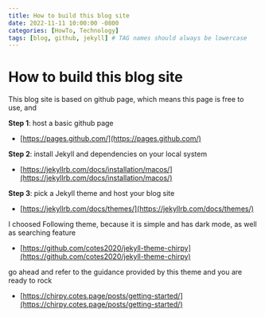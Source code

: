 ```yaml
---
title: How to build this blog site
date: 2022-11-11 10:00:00 -0800
categories: [HowTo, Technology]
tags: [blog, github, jekyll] # TAG names should always be lowercase
---
```


# How to build this blog site

This blog site is based on github page, which means this page is free to use, and

**Step 1**: host a basic github page

- [https://pages.github.com/](https://pages.github.com/)

**Step 2**: install Jekyll and dependencies on your local system

- [https://jekyllrb.com/docs/installation/macos/](https://jekyllrb.com/docs/installation/macos/)

**Step 3**: pick a Jekyll theme and host your blog site

- [https://jekyllrb.com/docs/themes/](https://jekyllrb.com/docs/themes/)

I choosed Following theme, because it is simple and has dark mode, as well as searching feature

- [https://github.com/cotes2020/jekyll-theme-chirpy](https://github.com/cotes2020/jekyll-theme-chirpy)

go ahead and refer to the guidance provided by this theme and you are ready to rock

- [https://chirpy.cotes.page/posts/getting-started/](https://chirpy.cotes.page/posts/getting-started/)
